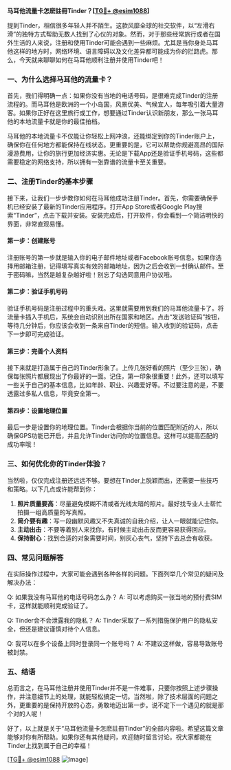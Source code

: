 **马耳他流量卡怎麽註冊Tinder？[[TG💪+ @esim1088](https://t.me/s/esim1088)]**

提到Tinder，相信很多年轻人并不陌生。这款风靡全球的社交软件，以“左滑右滑”的独特方式帮助无数人找到了心仪的对象。然而，对于那些经常旅行或者在国外生活的人来说，注册和使用Tinder可能会遇到一些麻烦。尤其是当你身处马耳他这样的地方时，网络环境、语言障碍以及文化差异都可能成为你的拦路虎。那么，今天就来聊聊如何在马耳他顺利注册并使用Tinder吧！

### 一、为什么选择马耳他的流量卡？

首先，我们得明确一点：如果你没有当地的电话号码，是很难完成Tinder的注册流程的。而马耳他是欧洲的一个小岛国，风景优美、气候宜人，每年吸引着大量游客。如果你正好在这里旅行或工作，想要通过Tinder认识新朋友，那么一张马耳他的本地流量卡就是你的最佳拍档。

马耳他的本地流量卡不仅能让你轻松上网冲浪，还能绑定到你的Tinder账户上，确保你在任何地方都能保持在线状态。更重要的是，它可以帮助你规避高昂的国际漫游费用，让你的旅行更加经济实惠。无论是下载App还是验证手机号码，这些都需要稳定的网络支持，所以拥有一张靠谱的流量卡至关重要。

### 二、注册Tinder的基本步骤

接下来，让我们一步步教你如何在马耳他成功注册Tinder。首先，你需要确保手机已经安装了最新的Tinder应用程序。打开App Store或者Google Play搜索“Tinder”，点击下载并安装。安装完成后，打开软件，你会看到一个简洁明快的界面，非常直观易懂。

#### 第一步：创建账号

注册账号的第一步就是输入你的电子邮件地址或者Facebook账号信息。如果你选择用邮箱注册，记得填写真实有效的邮箱地址，因为之后会收到一封确认邮件。至于密码嘛，当然是越复杂越好啦！别忘了勾选同意用户协议哦。

#### 第二步：验证手机号码

验证手机号码是注册过程中的重头戏。这里就需要用到我们的马耳他流量卡了。将流量卡插入手机后，系统会自动识别出所在国家和地区。点击“发送验证码”按钮，等待几分钟后，你应该会收到一条来自Tinder的短信。输入收到的验证码，点击下一步即可完成验证。

#### 第三步：完善个人资料

接下来就是打造属于自己的Tinder形象了。上传几张好看的照片（至少三张），确保每张照片都展现出了你最好的一面。记住，第一印象很重要！此外，还可以填写一些关于自己的基本信息，比如年龄、职业、兴趣爱好等。不过要注意的是，不要透露过多私人信息，毕竟安全第一。

#### 第四步：设置地理位置

最后一步是设置你的地理位置。Tinder会根据你当前的位置匹配附近的人，所以确保GPS功能已开启，并且允许Tinder访问你的位置信息。这样可以提高匹配的成功率哦！

### 三、如何优化你的Tinder体验？

当然啦，仅仅完成注册还远远不够。要想在Tinder上脱颖而出，还需要一些技巧和策略。以下几点或许能帮到你：

1. **照片质量要高**：尽量避免模糊不清或者光线太暗的照片。最好找专业人士帮忙拍摄一组高质量的写真照。
2. **简介要有趣**：写一段幽默风趣又不失真诚的自我介绍，让人一眼就能记住你。
3. **主动出击**：不要等着别人来找你，有时候主动出击反而更容易获得回应。
4. **保持耐心**：找到合适的对象需要时间，别灰心丧气，坚持下去总会有收获。

### 四、常见问题解答

在实际操作过程中，大家可能会遇到各种各样的问题。下面列举几个常见的疑问及解决办法：

Q: 如果我没有马耳他的电话号码怎么办？
A: 可以考虑购买一张当地的预付费SIM卡，这样就能顺利完成验证了。

Q: Tinder会不会泄露我的隐私？
A: Tinder采取了一系列措施保护用户的隐私安全，但还是建议谨慎对待个人信息。

Q: 我可以在多个设备上同时登录同一个账号吗？
A: 不建议这样做，容易导致账号被封禁。

### 五、结语

总而言之，在马耳他注册并使用Tinder并不是一件难事，只要你按照上述步骤操作，并注意细节上的处理，就能轻松搞定一切。当然啦，除了技术层面的问题之外，更重要的是保持开放的心态，勇敢地迈出第一步。说不定下一个遇见的就是那个对的人呢！

好了，以上就是关于“马耳他流量卡怎麽註冊Tinder”的全部内容啦。希望这篇文章能够对你有所帮助。如果你还有其他疑问，欢迎随时留言讨论。祝大家都能在Tinder上找到属于自己的幸福！

[[TG💪+ @esim1088](https://t.me/s/esim1088) ![Image](https://i.postimg.cc/4NQfJmqS/Snipaste-2025-05-13-00-14-12.png)]